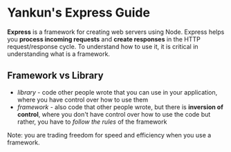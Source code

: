 # Yankun's Express Guide

**Express** is a framework for creating web servers using Node. Express helps you **process incoming requests** and **create responses** in the HTTP request/response cycle. To understand how to use it, it is critical in understanding what is a framework.

## Framework vs Library

* *library* - code other people wrote that you can use in your application, where you have control over how to use them
* *framework* - also code that other people wrote, but there is **inversion of control**, where you don't have control over how to use the code but rather, you have to *follow the rules* of the framework

Note: you are trading freedom for speed and efficiency when you use a framework.
